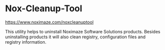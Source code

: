 # Nox-Cleanup-Tool

https://www.noximaze.com/noxcleanuptool

This utility helps to uninstall Noximaze Software Solutions products.  Besides uninstalling products it will also clean registry, configuration files and registry information.

